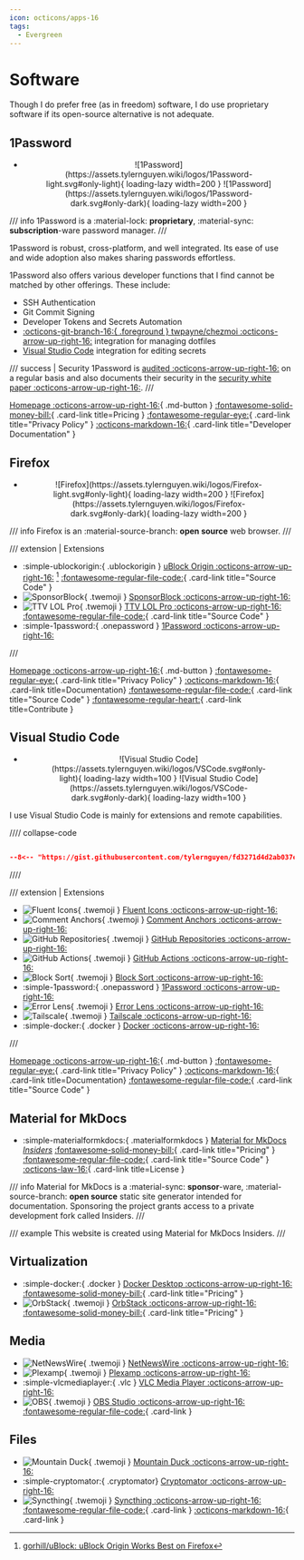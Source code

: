 ```yaml
---
icon: octicons/apps-16
tags:
  - Evergreen
---
```


# Software

Though I do prefer free (as in freedom) software, I do use proprietary software if its open-source alternative is not adequate.

## 1Password

<div class="grid cards" markdown>

- <figure markdown>
    <p align="center">
    ![1Password](https://assets.tylernguyen.wiki/logos/1Password-light.svg#only-light){ loading-lazy width=200 }
    ![1Password](https://assets.tylernguyen.wiki/logos/1Password-dark.svg#only-dark){ loading-lazy width=200 }
    </p>
    </figure>

</div>

/// info
1Password is a <span class="solarized-red">:material-lock: __proprietary__</span>, <span class="solarized-green">:material-sync: __subscription__</span>-ware password manager.
///

1Password is robust, cross-platform, and well integrated. Its ease of use and wide adoption also makes sharing passwords effortless.

1Password also offers various developer functions that I find cannot be matched by other offerings. These include:

- SSH Authentication
- Git Commit Signing
- Developer Tokens and Secrets Automation
- [:octicons-git-branch-16:{ .foreground } twpayne/chezmoi :octicons-arrow-up-right-16:](https://www.chezmoi.io/user-guide/password-managers/1password/) integration for managing dotfiles
- [Visual Studio Code](https://developer.1password.com/docs/vscode/) integration for editing secrets

/// success | Security
1Password is [audited :octicons-arrow-up-right-16:](https://support.1password.com/security-assessments/) on a regular basis and also documents their security in the [security white paper :octicons-arrow-up-right-16:](https://1passwordstatic.com/files/security/1password-white-paper.pdf).
///

[Homepage :octicons-arrow-up-right-16:](https://1password.com/){ .md-button }
[:fontawesome-solid-money-bill:](https://1password.com/sign-up/){ .card-link title=Pricing }
[:fontawesome-regular-eye:](https://support.onepassword.com/1password-privacy/){ .card-link title="Privacy Policy" }
[:octicons-markdown-16:](https://developer.onepassword.com/){ .card-link title="Developer Documentation" }

## Firefox

<div class="grid cards" markdown>

- <figure markdown>
    <p align="center">
    ![Firefox](https://assets.tylernguyen.wiki/logos/Firefox-light.svg#only-light){ loading-lazy width=200 }
    ![Firefox](https://assets.tylernguyen.wiki/logos/Firefox-dark.svg#only-dark){ loading-lazy width=200 }
    </p>
    </figure>

</div>

/// info
Firefox is an <span class="solarized-orange">:material-source-branch: __open source__</span> web browser.
///

/// extension | Extensions
<div class="grid cards" markdown>

- :simple-ublockorigin:{ .ublockorigin } [uBlock Origin :octicons-arrow-up-right-16:](https://addons.mozilla.org/en-US/firefox/addon/ublock-origin/) [^1]
[:fontawesome-regular-file-code:](https://github.com/gorhill/uBlock){ .card-link title="Source Code" }
- ![SponsorBlock](https://assets.tylernguyen.wiki/logos/Firefox_SponsorBlock.png){ .twemoji } [SponsorBlock :octicons-arrow-up-right-16:](https://addons.mozilla.org/en-US/firefox/addon/sponsorblock/)
- ![TTV LOL Pro](https://assets.tylernguyen.wiki/logos/Firefox_TTV-LOL-Pro.png){ .twemoji } [TTV LOL Pro :octicons-arrow-up-right-16:](https://addons.mozilla.org/en-US/firefox/addon/ttv-lol-pro/?utm_source=addons.mozilla.org&utm_medium=referral&utm_content=search)
[:fontawesome-regular-file-code:](https://github.com/younesaassila/ttv-lol-pro){ .card-link title="Source Code" }
- :simple-1password:{ .onepassword } [1Password :octicons-arrow-up-right-16:](https://addons.mozilla.org/en-US/firefox/addon/1password-x-password-manager/)

</div>
///

[^1]: [gorhill/uBlock: uBlock Origin Works Best on Firefox](https://github.com/gorhill/uBlock/wiki/uBlock-Origin-works-best-on-Firefox)

[Homepage :octicons-arrow-up-right-16:](https://firefox.com){ .md-button }
[:fontawesome-regular-eye:](https://www.mozilla.org/privacy/firefox/){ .card-link title="Privacy Policy" }
[:octicons-markdown-16:](https://firefox-source-docs.mozilla.org/){ .card-link title=Documentation}
[:fontawesome-regular-file-code:](https://hg.mozilla.org/mozilla-central){ .card-link title="Source Code" }
[:fontawesome-regular-heart:](https://donate.mozilla.org/){ .card-link title=Contribute }

## Visual Studio Code

<div class="grid cards" markdown>

- <figure markdown>
    <p align="center">
    ![Visual Studio Code](https://assets.tylernguyen.wiki/logos/VSCode.svg#only-light){ loading-lazy width=100 }
    ![Visual Studio Code](https://assets.tylernguyen.wiki/logos/VSCode-dark.svg#only-dark){ loading-lazy width=100 }
    </p>
    </figure>

</div>

I use Visual Studio Code is mainly for extensions and remote capabilities.

//// collapse-code

```json title="settings.json"

--8<-- "https://gist.githubusercontent.com/tylernguyen/fd3271d4d2ab037e9a4bd43270866684/raw/b65f342c04b88800e16f0bdf8929ea51805af041/vscode_settings.json"

```

////

/// extension | Extensions

<div class="grid cards" markdown>

- ![Fluent Icons](https://assets.tylernguyen.wiki/logos/VSCode_Fluent-Icons.png){ .twemoji } [Fluent Icons :octicons-arrow-up-right-16:](https://marketplace.visualstudio.com/items?itemName=miguelsolorio.fluent-icons)
- ![Comment Anchors](https://assets.tylernguyen.wiki/logos/VSCode_Comment-Anchors.png){ .twemoji } [Comment Anchors :octicons-arrow-up-right-16:](https://marketplace.visualstudio.com/items?itemName=ExodiusStudios.comment-anchors)
- ![GitHub Repositories](https://assets.tylernguyen.wiki/logos/VSCode_GitHub-Repositories.png){ .twemoji } [GitHub Repositories :octicons-arrow-up-right-16:](https://marketplace.visualstudio.com/items?itemName=GitHub.remotehub)
- ![GitHub Actions](https://assets.tylernguyen.wiki/logos/VSCode_GitHub-Actions.png){ .twemoji } [GitHub Actions :octicons-arrow-up-right-16:](https://marketplace.visualstudio.com/items?itemName=GitHub.vscode-github-actions)
- ![Block Sort](https://assets.tylernguyen.wiki/logos/VSCode_Block-Sort.png){ .twemoji } [Block Sort :octicons-arrow-up-right-16:](https://marketplace.visualstudio.com/items?itemName=1nVitr0.blocksort)
- :simple-1password:{ .onepassword } [1Password :octicons-arrow-up-right-16:](https://marketplace.visualstudio.com/items?itemName=1Password.op-vscode)
- ![Error Lens](https://assets.tylernguyen.wiki/logos/VSCode_Error-Lens.png){ .twemoji } [Error Lens :octicons-arrow-up-right-16:](https://marketplace.visualstudio.com/items?itemName=usernamehw.errorlens)
- ![Tailscale](https://assets.tylernguyen.wiki/logos/Tailscale.png){ .twemoji } [Tailscale :octicons-arrow-up-right-16:](https://marketplace.visualstudio.com/items?itemName=Tailscale.vscode-tailscale)
- :simple-docker:{ .docker } [Docker :octicons-arrow-up-right-16:](https://marketplace.visualstudio.com/items?itemName=ms-azuretools.vscode-docker)

</div>
///

[Homepage :octicons-arrow-up-right-16:](https://code.visualstudio.com/){ .md-button }
[:fontawesome-regular-eye:](https://privacy.microsoft.com/en-US/privacystatement){ .card-link title="Privacy Policy" }
[:octicons-markdown-16:](https://code.visualstudio.com/docs){ .card-link title=Documentation}
[:fontawesome-regular-file-code:](https://github.com/microsoft/vscode){ .card-link title="Source Code" }

## Material for MkDocs

<div class="grid cards" markdown>

- :simple-materialformkdocs:{ .materialformkdocs } [Material for MkDocs](https://squidfunk.github.io/mkdocs-material/) [*Insiders*](https://squidfunk.github.io/mkdocs-material/insiders/)
[:fontawesome-solid-money-bill:](https://github.com/sponsors/squidfunk){ .card-link title="Pricing" }
[:fontawesome-regular-file-code:](https://github.com/squidfunk/mkdocs-material){ .card-link title="Source Code" }
[:octicons-law-16:](https://github.com/squidfunk/mkdocs-material/blob/master/LICENSE){ .card-link title=License }

</div>

/// info
Material for MkDocs is a <span class="solarized-green">:material-sync: __sponsor__</span>-ware, <span class="solarized-orange">:material-source-branch: __open source__</span> static site generator intended for documentation. Sponsoring the project grants access to a private development fork called Insiders.
///

/// example
This website is created using Material for MkDocs Insiders.
///

## Virtualization

<div class="grid cards" markdown>

- :simple-docker:{ .docker } [Docker Desktop :octicons-arrow-up-right-16:](https://www.docker.com/products/docker-desktop/)
[:fontawesome-solid-money-bill:](https://www.docker.com/pricing/){ .card-link title="Pricing" }
- ![OrbStack](https://assets.tylernguyen.wiki/logos/OrbStack.png){ .twemoji } [OrbStack :octicons-arrow-up-right-16:](https://orbstack.dev/)
[:fontawesome-solid-money-bill:](https://orbstack.dev/pricing){ .card-link title="Pricing" }

</div>

## Media

<div class="grid cards" markdown>

- ![NetNewsWire](https://assets.tylernguyen.wiki/logos/NetNewsWire.png){ .twemoji } [NetNewsWire :octicons-arrow-up-right-16:](https://netnewswire.com/)
- ![Plexamp](https://assets.tylernguyen.wiki/logos/Plexamp.png){ .twemoji } [Plexamp :octicons-arrow-up-right-16:](https://plexamp.com/)
- :simple-vlcmediaplayer:{ .vlc } [VLC Media Player :octicons-arrow-up-right-16:](https://www.videolan.org/vlc/)
- ![OBS](https://assets.tylernguyen.wiki/logos/OBS.svg){ .twemoji } [OBS Studio :octicons-arrow-up-right-16:](https://obsproject.com/)
[:fontawesome-regular-file-code:](https://github.com/obsproject/obs-studio "Source Code"){ .card-link }

</div>

## Files

<div class="grid cards" markdown>

- ![Mountain Duck](https://assets.tylernguyen.wiki/logos/Mountain-Duck.png){ .twemoji } [Mountain Duck :octicons-arrow-up-right-16:](https://mountainduck.io/)
- :simple-cryptomator:{ .cryptomator} [Cryptomator :octicons-arrow-up-right-16:](https://cryptomator.org/)
- ![Syncthing](https://assets.tylernguyen.wiki/logos/Syncthing.svg){ .twemoji } [Syncthing :octicons-arrow-up-right-16:](https://syncthing.net/)
[:fontawesome-regular-file-code:](https://github.com/syncthing/ "Source Code"){ .card-link }
[:octicons-markdown-16:](https://docs.syncthing.net/ "Documentation"){ .card-link }

</div>

